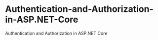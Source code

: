 # Authentication-and-Authorization-in-ASP.NET-Core
Authentication and Authorization in ASP.NET Core
